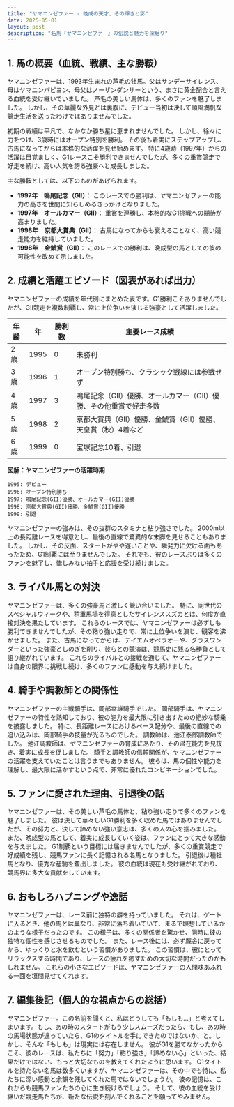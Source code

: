```yaml
---
title: "ヤマニンゼファー - 晩成の天才、その輝きと影"
date: 2025-05-01
layout: post
description: "名馬『ヤマニンゼファー』の伝説と魅力を深堀り"
---
```


## 1. 馬の概要（血統、戦績、主な勝鞍）

ヤマニンゼファーは、1993年生まれの芦毛の牡馬。父はサンデーサイレンス、母はヤマニンパピヨン、母父はノーザンダンサーという、まさに黄金配合と言える血統を受け継いでいました。  芦毛の美しい馬体は、多くのファンを魅了しました。  しかし、その華麗な外見とは裏腹に、デビュー当初は決して順風満帆な競走生活を送ったわけではありませんでした。

初期の戦績は平凡で、なかなか勝ち星に恵まれませんでした。  しかし、徐々に力をつけ、3歳時にはオープン特別を勝利。  その後も着実にステップアップし、古馬になってからは本格的な活躍を見せ始めます。  特に4歳時（1997年）からの活躍は目覚ましく、G1レースこそ勝利できませんでしたが、多くの重賞競走で好走を続け、高い人気を誇る強豪へと成長しました。

主な勝鞍としては、以下のものがあげられます。

* **1997年　鳴尾記念（GII）**：  このレースでの勝利は、ヤマニンゼファーの能力の高さを世間に知らしめるきっかけとなりました。
* **1997年　オールカマー（GII）**：  重賞を連勝し、本格的なG1挑戦への期待が高まりました。
* **1998年　京都大賞典（GII）**：  古馬になってからも衰えることなく、高い競走能力を維持していました。
* **1998年　金鯱賞（GII）**：  このレースでの勝利は、晩成型の馬としての彼の可能性を改めて示しました。


## 2. 成績と活躍エピソード（図表があれば出力）

ヤマニンゼファーの成績を年代別にまとめた表です。G1勝利こそありませんでしたが、GII競走を複数制覇し、常に上位争いを演じる強豪として活躍しました。

| 年齢 | 年   | 勝利数 | 主要レース成績                                                                        |
|-----|-----|-------|-------------------------------------------------------------------------------------|
| 2歳  | 1995 | 0     | 未勝利                                                                            |
| 3歳  | 1996 | 1     | オープン特別勝ち、クラシック戦線には参戦せず                                                   |
| 4歳  | 1997 | 3     | 鳴尾記念（GII）優勝、オールカマー（GII）優勝、その他重賞で好走多数                         |
| 5歳  | 1998 | 2     | 京都大賞典（GII）優勝、金鯱賞（GII）優勝、天皇賞（秋）4着など                            |
| 6歳  | 1999 | 0     | 宝塚記念10着、引退                                                                       |


**図解：ヤマニンゼファーの活躍時期**

```
1995: デビュー
1996: オープン特別勝ち
1997: 鳴尾記念(GII)優勝、オールカマー(GII)優勝
1998: 京都大賞典(GII)優勝、金鯱賞(GII)優勝
1999: 引退
```

ヤマニンゼファーの強みは、その抜群のスタミナと粘り強さでした。  2000m以上の長距離レースを得意とし、最後の直線で驚異的な末脚を見せることもありました。  しかし、その反面、スタートがやや遅いことや、瞬発力に欠ける面もあったため、G1制覇には至りませんでした。  それでも、彼のレースぶりは多くのファンを魅了し、惜しみない拍手と応援を受け続けました。


## 3. ライバル馬との対決

ヤマニンゼファーは、多くの強豪馬と激しく競い合いました。  特に、同世代のスペシャルウィークや、稍重馬場を得意としたサイレンススズカとは、何度か直接対決を果たしています。  これらのレースでは、ヤマニンゼファーは必ずしも勝利できませんでしたが、その粘り強い走りで、常に上位争いを演じ、観客を沸かせました。  また、古馬になってからは、テイエムオペラオーや、グラスワンダーといった強豪としのぎを削り、彼らとの競演は、競馬史に残る名勝負として語り継がれています。  これらのライバルとの接戦を通じて、ヤマニンゼファーは自身の限界に挑戦し続け、多くのファンに感動を与え続けました。


## 4. 騎手や調教師との関係性

ヤマニンゼファーの主戦騎手は、岡部幸雄騎手でした。  岡部騎手は、ヤマニンゼファーの特性を熟知しており、彼の能力を最大限に引き出すための絶妙な騎乗を披露しました。  特に、長距離レースにおけるペース配分や、最後の直線での追い込みは、岡部騎手の技量が光るものでした。  調教師は、池江泰郎調教師でした。  池江調教師は、ヤマニンゼファーの育成にあたり、その潜在能力を見抜き、着実に成長を促しました。  騎手と調教師の信頼関係が、ヤマニンゼファーの活躍を支えていたことは言うまでもありません。  彼らは、馬の個性や能力を理解し、最大限に活かすという点で、非常に優れたコンビネーションでした。


## 5. ファンに愛された理由、引退後の話

ヤマニンゼファーは、その美しい芦毛の馬体と、粘り強い走りで多くのファンを魅了しました。  彼は決して華々しいG1勝利を多く収めた馬ではありませんでしたが、その努力と、決して諦めない強い意志は、多くの人の心を掴みました。  また、晩成型の馬として、着実に成長していく姿は、ファンにとって大きな感動を与えました。  G1制覇という目標には届きませんでしたが、多くの重賞競走で好成績を残し、競馬ファンに長く記憶される名馬となりました。  引退後は種牡馬となり、優秀な産駒を輩出しました。  彼の血統は現在も受け継がれており、競馬界に多大な貢献をしています。


## 6. おもしろハプニングや逸話

ヤマニンゼファーは、レース前に独特の癖を持っていました。  それは、ゲートに入るとき、他の馬とは異なり、非常に落ち着いていて、まるで瞑想しているかのような様子だったのです。  この様子は、多くの関係者を驚かせ、同時に彼の独特な個性を感じさせるものでした。  また、レース後には、必ず厩舎に戻ってから、ゆっくりと水を飲むという習慣がありました。  この習慣は、彼にとってリラックスする時間であり、レースの疲れを癒すための大切な時間だったのかもしれません。  これらの小さなエピソードは、ヤマニンゼファーの人間味あふれる一面を垣間見せてくれます。


## 7. 編集後記（個人的な視点からの総括）

ヤマニンゼファー。この名前を聞くと、私はどうしても「もしも…」と考えてしまいます。もし、あの時のスタートがもう少しスムーズだったら、もし、あの時の馬場状態が違っていたら、G1のタイトルを手にできたのではないか、と。しかし、そんな「もしも」は現実には存在しません。  彼がG1を勝てなかったからこそ、彼のレースは、私たちに「努力」「粘り強さ」「諦めない心」といった、結果だけではない、もっと大切なものを教えてくれたように思います。  G1タイトルを持たない名馬は数多くいますが、ヤマニンゼファーは、その中でも特に、私たちに深い感動と余韻を残してくれた馬ではないでしょうか。  彼の記憶は、これからも競馬ファンたちの心に生き続けるでしょう。  そして、彼の血統を受け継いだ競走馬たちが、新たな伝説を刻んでくれることを願ってやみません。
